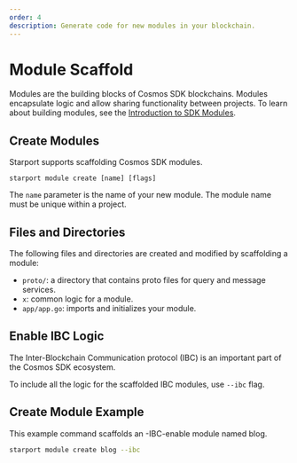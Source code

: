 ```yaml
---
order: 4
description: Generate code for new modules in your blockchain.
---
```


# Module Scaffold

Modules are the building blocks of Cosmos SDK blockchains. Modules encapsulate logic and allow sharing functionality between projects. To learn about building modules, see the [Introduction to SDK Modules](https://docs.cosmos.network/master/building-modules/intro.html).

## Create Modules

Starport supports scaffolding Cosmos SDK modules.

```
starport module create [name] [flags]
```

The `name` parameter is the name of your new module. The module name must be unique within a project.

## Files and Directories

The following files and directories are created and modified by scaffolding a module:

- `proto/`: a directory that contains proto files for query and message services.
- `x`: common logic for a module.
- `app/app.go`: imports and initializes your module.

## Enable IBC Logic

The Inter-Blockchain Communication protocol (IBC) is an important part of the Cosmos SDK ecosystem.

To include all the logic for the scaffolded IBC modules, use `--ibc` flag.

## Create Module Example

This example command scaffolds an -IBC-enable module named blog.

```bash
starport module create blog --ibc
```
